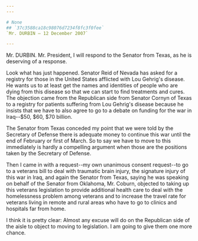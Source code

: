 ```yaml
---
---

# None
## `37c3588ca18c98076d7234f8fc3f0fee`
`Mr. DURBIN — 12 December 2007`

---
```



Mr. DURBIN. Mr. President, I will respond to the Senator from Texas, 
as he is deserving of a response.

Look what has just happened. Senator Reid of Nevada has asked for a 
registry for those in the United States afflicted with Lou Gehrig's 
disease. He wants us to at least get the names and identities of people 
who are dying from this disease so that we can start to find treatments 
and cures. The objection came from the Republican side from Senator 
Cornyn of Texas to a registry for patients suffering from Lou Gehrig's 
disease because he insists that we have to also agree to go to a debate 
on funding for the war in Iraq--$50, $60, $70 billion.

The Senator from Texas conceded my point that we were told by the 
Secretary of Defense there is adequate money to continue this war until 
the end of February or first of March. So to say we have to move to 
this immediately is hardly a compelling argument when those are the 
positions taken by the Secretary of Defense.

Then I came in with a request--my own unanimous consent request--to 
go to a veterans bill to deal with traumatic brain injury, the 
signature injury of this war in Iraq, and again the Senator from Texas, 
saying he was speaking on behalf of the Senator from Oklahoma, Mr. 
Coburn, objected to taking up this veterans legislation to provide 
additional health care to deal with the homelessness problem among 
veterans and to increase the travel rate for veterans living in remote 
and rural areas who have to go to clinics and hospitals far from home.

I think it is pretty clear: Almost any excuse will do on the 
Republican side of the aisle to object to moving to legislation. I am 
going to give them one more chance.